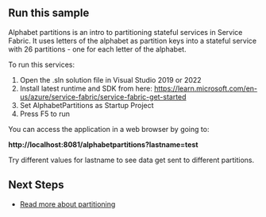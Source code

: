## Run this sample

Alphabet partitions is an intro to partitioning stateful services in Service Fabric. It uses letters of the alphabet as partition keys into a stateful service with 26 partitions - one for each letter of the alphabet.

To run this services:

1. Open the .sln solution file in Visual Studio 2019 or 2022
2. Install latest runtime and SDK from here: https://learn.microsoft.com/en-us/azure/service-fabric/service-fabric-get-started
3. Set AlphabetPartitions as Startup Project
2. Press F5 to run

You can access the application in a web browser by going to:

**http://localhost:8081/alphabetpartitions?lastname=test**

Try different values for lastname to see data get sent to different partitions.

## Next Steps

- [Read more about partitioning](https://azure.microsoft.com/en-us/documentation/articles/service-fabric-concepts-partitioning)
 